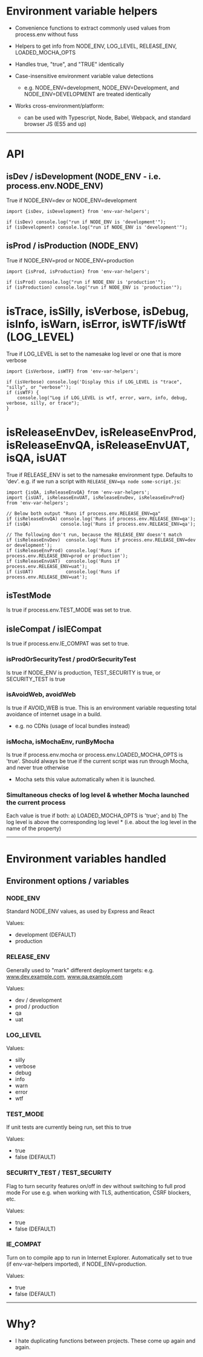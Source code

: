 Environment variable helpers
============================
*   Convenience functions to extract commonly used values from process.env without fuss
*   Helpers to get info from NODE_ENV, LOG_LEVEL, RELEASE_ENV, LOADED_MOCHA_OPTS

*   Handles true, "true", and "TRUE" identically
*   Case-insensitive environment variable value detections
    *   e.g. NODE_ENV=development, NODE_ENV=Development, and NODE_ENV=DEVELOPMENT are treated identically
*   Works cross-environment/platform:
    *   can be used with Typescript, Node, Babel, Webpack, and standard browser JS (ES5 and up)

----

API
===
## isDev / isDevelopment (NODE_ENV - i.e. process.env.NODE_ENV)
True if NODE_ENV=dev or NODE_ENV=development

    import {isDev, isDevelopment} from 'env-var-helpers';

    if (isDev) console.log("run if NODE_ENV is 'development'");
    if (isDevelopment) console.log("run if NODE_ENV is 'development'");

## isProd / isProduction (NODE_ENV)
True if NODE_ENV=prod or NODE_ENV=production

    import {isProd, isProduction} from 'env-var-helpers';

    if (isProd) console.log("run if NODE_ENV is 'production'");
    if (isProduction) console.log("run if NODE_ENV is 'production'");

# isTrace, isSilly, isVerbose, isDebug, isInfo, isWarn, isError, isWTF/isWtf (LOG_LEVEL) 
True if LOG_LEVEL is set to the namesake log level or one that is more verbose

    import {isVerbose, isWTF} from 'env-var-helpers';

    if (isVerbose) console.log('Display this if LOG_LEVEL is "trace", "silly", or "verbose"');
    if (isWTF) {
        console.log("Log if LOG_LEVEL is wtf, error, warn, info, debug, verbose, silly, or trace");
    }

# isReleaseEnvDev, isReleaseEnvProd, isReleaseEnvQA, isReleaseEnvUAT, isQA, isUAT
True if RELEASE_ENV is set to the namesake environment type. Defaults to 'dev'.
e.g. if we run a script with `RELEASE_ENV=qa node some-script.js`:

    import {isQA, isReleaseEnvQA} from 'env-var-helpers';
    import {isUAT, isReleaseEnvUAT, isReleaseEnvDev, isReleaseEnvProd} from 'env-var-helpers';

    // Below both output "Runs if process.env.RELEASE_ENV=qa"
    if (isReleaseEnvQA) console.log('Runs if process.env.RELEASE_ENV=qa');
    if (isQA)           console.log('Runs if process.env.RELEASE_ENV=qa');

    // The following don't run, because the RELEASE_ENV doesn't match
    if (isReleaseEnvDev)  console.log('Runs if process.env.RELEASE_ENV=dev or development');
    if (isReleaseEnvProd) console.log('Runs if process.env.RELEASE_ENV=prod or production');
    if (isReleaseEnvUAT)  console.log('Runs if process.env.RELEASE_ENV=uat');
    if (isUAT)            console.log('Runs if process.env.RELEASE_ENV=uat');

## isTestMode
Is true if process.env.TEST_MODE was set to true.

## isIeCompat / isIECompat
Is true if process.env.IE_COMPAT was set to true.

### isProdOrSecurityTest / prodOrSecurityTest
Is true if NODE_ENV is production, TEST_SECURITY is true, or SECURITY_TEST is true

### isAvoidWeb, avoidWeb
Is true if AVOID_WEB is true.
This is an environment variable requesting total avoidance of internet usage in a build.
*   e.g. no CDNs (usage of local bundles instead)

### isMocha, isMochaEnv, runByMocha
Is true if process.env.mocha or process.env.LOADED_MOCHA_OPTS is 'true'.
Should always be true if the current script was run through Mocha, and never true otherwise
*   Mocha sets this value automatically when it is launched.

### Simultaneous checks of log level & whether Mocha launched the current process
Each value is true if both:
    a)  LOADED_MOCHA_OPTS is 'true'; and
    b)  The log level is above the corresponding log level
        *   (i.e. about the log level in the name of the property)

----

Environment variables handled
=============================
Environment options / variables
-------------------------------
### NODE_ENV
Standard NODE_ENV values, as used by Express and React

Values:
*   development (DEFAULT)
*   production

### RELEASE_ENV
Generally used to "mark" different deployment targets: e.g. www.dev.example.com, www.qa.example.com

Values:
*   dev / development
*   prod / production
*   qa
*   uat

### LOG_LEVEL
Values:
*   silly
*   verbose
*   debug
*   info
*   warn
*   error
*   wtf

### TEST_MODE
If unit tests are currently being run, set this to true

Values:
*   true
*   false (DEFAULT)

### SECURITY_TEST / TEST_SECURITY
Flag to turn security features on/off in dev without switching to full prod mode
For use e.g. when working with TLS, authentication, CSRF blockers, etc.

Values:
*   true
*   false (DEFAULT)

### IE_COMPAT
Turn on to compile app to run in Internet Explorer.
Automatically set to true (if env-var-helpers imported), if NODE_ENV=production.

Values:
*   true
*   false (DEFAULT)

----
# Why?
*   I hate duplicating functions between projects. These come up again and again.
